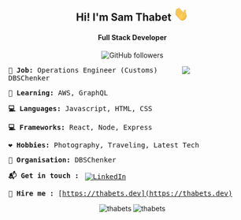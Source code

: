 <div align="center">

## Hi! I'm Sam Thabet <img src="https://raw.githubusercontent.com/thabets/thabets/master/wave.gif" width="30px">

#### Full Stack Developer

![GitHub followers](https://img.shields.io/github/followers/thabets?style=social)

</div>
<samp>
<img src="https://raw.githubusercontent.com/thabets/thabets/master/profile.jpeg" width="30%" align="right">

**:gem: Job:** Operations Engineer (Customs) DBSChenker

**:school_satchel: Learning:** AWS, GraphQL

**:computer: Languages:** Javascript, HTML, CSS

**:computer: Frameworks:** React, Node, Express

**:heart: Hobbies:** Photography, Traveling, Latest Tech

**:office: Organisation:** DBSChenker

**:mailbox_with_mail: Get in touch :**
<a href="https://www.linkedin.com/in/sallam-thabet-93418518a/">
<img src="https://raw.githubusercontent.com/MikeCodesDotNET/MikeCodesDotNET/a8abbf37441f3253f74ea255a47f289208d7568c/Resources/linkedIn.svg" alt="LinkedIn" style="vertical-align:top; margin:4px">
</a>

**:briefcase: Hire me :** [https://thabets.dev](https://thabets.dev)

</samp>

<div align="center">

<img src="https://github-readme-stats.vercel.app/api/top-langs/?username=thabets&layout=compact&hide=html" alt="thabets" />
<img src="https://github-readme-stats.vercel.app/api?username=thabets&show_icons=true" alt="thabets" />
